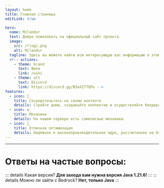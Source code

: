 ```yaml
---
layout: home
title: Главная страница
editLink: true

hero:
  name: Milandur
  text: Добро пожаловать на официальный сайт проекта.
  image: 
    src: /rlogi.png
    alt: Milandur
  tagline: Здесь вы можете найти всю интересующую вас информацию о этом проекте.
  <!-- actions:
    - theme: brand
      text: Вики
      link: /wiki
    - theme: alt
      text: Discord
      link: https://discord.gg/B3aXZ77QPe -->
features:
  - icon: 📝
    title: Сосредоточьтесь на своем контенте
    details: Стройте дома, создавайте коллектив и осуществляйте билдерские мечты любого масштаба.
  - icon: ⚙️
    title: Механики
    details: На нашем сервере есть самописные механики.
  - icon: 🚀
    title: Отличная оптимизация
    details: Надёжное и высокопроизводительное ядро, рассчитанное на большое количество игроков и ресурсоёмкие фермы.
---
```


---

# Ответы на частые вопросы:

::: details Какая версия?
**Для захода вам нужна версия Java 1.21.6!**
:::
::: details Можно ли зайти с Bedrock?
**Нет, только Java**
:::
